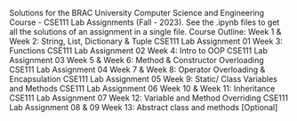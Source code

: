 Solutions for the BRAC University Computer Science and Engineering Course - CSE111 Lab Assignments (Fall - 2023). See the .ipynb files to get all the solutions of an assignment in a single file.
Course Outline:
Week 1 & Week 2: String, List, Dictionary & Tuple
CSE111 Lab Assignment 01
Week 3: Functions
CSE111 Lab Assignment 02
Week 4: Intro to OOP
CSE111 Lab Assignment 03
Week 5 & Week 6: Method & Constructor Overloading
CSE111 Lab Assignment 04
Week 7 & Week 8: Operator Overloading & Encapsulation
CSE111 Lab Assignment 05
Week 9: Static/ Class Variables and Methods
CSE111 Lab Assignment 06
Week 10 & Week 11: Inheritance
CSE111 Lab Assignment 07
Week 12: Variable and Method Overriding
CSE111 Lab Assignment 08 & 09
Week 13: Abstract class and methods [Optional]
